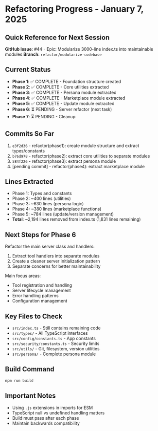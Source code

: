 # Refactoring Progress - January 7, 2025

## Quick Reference for Next Session

**GitHub Issue**: #44 - Epic: Modularize 3000-line index.ts into maintainable modules
**Branch**: `refactor/modularize-codebase`

## Current Status
- **Phase 1**: ✅ COMPLETE - Foundation structure created
- **Phase 2**: ✅ COMPLETE - Core utilities extracted
- **Phase 3**: ✅ COMPLETE - Persona module extracted
- **Phase 4**: ✅ COMPLETE - Marketplace module extracted
- **Phase 5**: ✅ COMPLETE - Update module extracted
- **Phase 6**: ⏳ PENDING - Server refactor (next task)
- **Phase 7**: ⏳ PENDING - Cleanup

## Commits So Far
1. `e3f2d36` - refactor(phase1): create module structure and extract types/constants
2. `b76d978` - refactor(phase2): extract core utilities to separate modules
3. `584f226` - refactor(phase3): extract persona module
4. [pending commit] - refactor(phase4): extract marketplace module

## Lines Extracted
- Phase 1: Types and constants  
- Phase 2: ~400 lines (utilities)
- Phase 3: ~630 lines (persona logic)
- Phase 4: ~380 lines (marketplace functions)
- Phase 5: ~784 lines (update/version management)
- **Total**: ~2,194 lines removed from index.ts (1,831 lines remaining)

## Next Steps for Phase 6
Refactor the main server class and handlers:
1. Extract tool handlers into separate modules
2. Create a cleaner server initialization pattern
3. Separate concerns for better maintainability

Main focus areas:
- Tool registration and handling
- Server lifecycle management
- Error handling patterns
- Configuration management

## Key Files to Check
- `src/index.ts` - Still contains remaining code
- `src/types/` - All TypeScript interfaces
- `src/config/constants.ts` - App constants
- `src/security/constants.ts` - Security limits
- `src/utils/` - Git, filesystem, version utilities
- `src/persona/` - Complete persona module

## Build Command
```bash
npm run build
```

## Important Notes
- Using `.js` extensions in imports for ESM
- TypeScript null vs undefined handling matters
- Build must pass after each phase
- Maintain backwards compatibility